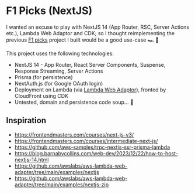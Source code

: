 # F1 Picks (NextJS)

I wanted an excuse to play with NextJS 14 (App Router, RSC, Server Actions etc.), Lambda Web Adaptor and CDK; so I thought reimplementing the previous [F1 picks](https://github.com/eddmann/f1-picks) project I built would be a good use-case 🏎️ 💨

This project uses the following technologies:

- NextJS 14 - App Router, React Server Components, Suspense, Response Streaming, Server Actions
- Prisma (for persistence)
- NextAuth.js (for Google OAuth login)
- Deployment on Lambda (via [Lambda Web Adaptor](https://github.com/awslabs/aws-lambda-web-adapter)), fronted by CloudFront using CDK
- Untested, domain and persistence code soup... 😬

## Inspiration

- https://frontendmasters.com/courses/next-js-v3/
- https://frontendmasters.com/courses/intermediate-next-js/
- https://github.com/aws-samples/trpc-nextjs-ssr-prisma-lambda
- https://blog.barnabycollins.com/web-dev/2023/12/22/how-to-host-nextjs-14.html
- https://github.com/awslabs/aws-lambda-web-adapter/tree/main/examples/nextjs
- https://github.com/awslabs/aws-lambda-web-adapter/tree/main/examples/nextjs-zip
